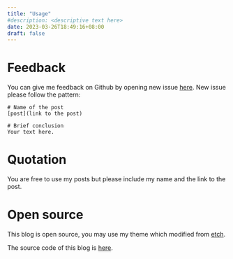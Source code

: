 ```yaml
---
title: "Usage"
#description: <descriptive text here>
date: 2023-03-26T18:49:16+08:00
draft: false
---
```

# Feedback
You can give me feedback on Github by opening new issue 
[here](https://github.com/sokinpui/blog-sokinpui/issues).
New issue please follow the pattern:<br>
```plain text
# Name of the post
[post](link to the post)

# Brief conclusion
Your text here.
```

# Quotation
You are free to use my posts but please include my name and the link to the 
post.

# Open source
This blog is open source, you may use my theme which modified from 
[etch](https://github.com/LukasJoswiak/etch).

The source code of this blog is 
[here](https://github.com/sokinpui/blog-sokinpui).

